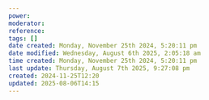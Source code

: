```yaml
---
power: 
moderator: 
reference: 
tags: []
date created: Monday, November 25th 2024, 5:20:11 pm
date modified: Wednesday, August 6th 2025, 2:05:18 am
time created: Monday, November 25th 2024, 5:20:11 pm
last update: Thursday, August 7th 2025, 9:27:08 pm
created: 2024-11-25T12:20
updated: 2025-08-06T14:15
---
```

